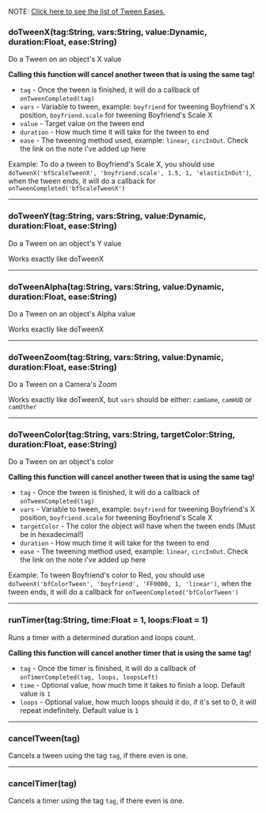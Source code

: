 NOTE: [Click here to see the list of Tween Eases.](https://api.haxeflixel.com/flixel/tweens/FlxEase.html)
### doTweenX(tag:String, vars:String, value:Dynamic, duration:Float, ease:String)
Do a Tween on an object's X value

**Calling this function will cancel another tween that is using the same tag!**
* `tag` - Once the tween is finished, it will do a callback of `onTweenCompleted(tag)`
* `vars` - Variable to tween, example: `boyfriend` for tweening Boyfriend's X position, `boyfriend.scale` for tweening Boyfriend's Scale X
* `value` - Target value on the tween end
* `duration` - How much time it will take for the tween to end
* `ease` - The tweening method used, example: `linear`, `circInOut`. Check the link on the note i've added up here

Example: To do a tween to Boyfriend's Scale X, you should use `doTweenX('bfScaleTweenX', 'boyfriend.scale', 1.5, 1, 'elasticInOut')`, when the tween ends, it will do a callback for `onTweenCompleted('bfScaleTweenX')`
_______________________
### doTweenY(tag:String, vars:String, value:Dynamic, duration:Float, ease:String)
Do a Tween on an object's Y value

Works exactly like doTweenX
_______________________
### doTweenAlpha(tag:String, vars:String, value:Dynamic, duration:Float, ease:String)
Do a Tween on an object's Alpha value

Works exactly like doTweenX
_______________________
### doTweenZoom(tag:String, vars:String, value:Dynamic, duration:Float, ease:String)
Do a Tween on a Camera's Zoom

Works exactly like doTweenX, but `vars` should be either: `camGame`, `camHUD` or `camOther`
_______________________
### doTweenColor(tag:String, vars:String, targetColor:String, duration:Float, ease:String)
Do a Tween on an object's color

**Calling this function will cancel another tween that is using the same tag!**
* `tag` - Once the tween is finished, it will do a callback of `onTweenCompleted(tag)`
* `vars` - Variable to tween, example: `boyfriend` for tweening Boyfriend's X position, `boyfriend.scale` for tweening Boyfriend's Scale X
* `targetColor` - The color the object will have when the tween ends (Must be in hexadecimal!)
* `duration` - How much time it will take for the tween to end
* `ease` - The tweening method used, example: `linear`, `circInOut`. Check the link on the note i've added up here

Example: To tween Boyfriend's color to Red, you should use `doTweenX('bfColorTween', 'boyfriend', 'FF0000, 1, 'linear')`, when the tween ends, it will do a callback for `onTweenCompleted('bfColorTween')`
_______________________
### runTimer(tag:String, time:Float = 1, loops:Float = 1)
Runs a timer with a determined duration and loops count.

**Calling this function will cancel another timer that is using the same tag!**
* `tag` - Once the timer is finished, it will do a callback of `onTimerCompleted(tag, loops, loopsLeft)`
* `time` - Optional value, how much time it takes to finish a loop. Default value is `1`
* `loops` - Optional value, how much loops should it do, if it's set to 0, it will repeat indefinitely. Default value is `1`
_______________________
### cancelTween(tag)
Cancels a tween using the tag `tag`, if there even is one.
_______________________
### cancelTimer(tag)
Cancels a timer using the tag `tag`, if there even is one.